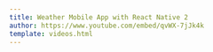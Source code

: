 ```yaml
---
title: Weather Mobile App with React Native 2
author: https://www.youtube.com/embed/qvWX-7jJk4k
template: videos.html
---
```

